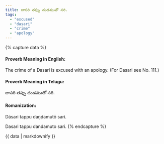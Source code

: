 ```yaml
---
title: దాసరి తప్పు దండముతో సరి.
tags:
  - "excused"
  - "dasari"
  - "crime"
  - "apology"
---
```


{% capture data %}
#### Proverb Meaning in English:
The crime of a Dasari is excused with an apology.
(For Dasari see No. 111.)

#### Proverb Meaning in Telugu:
దాసరి తప్పు దండముతో సరి.

#### Romanization:
Dāsari tappu daṇḍamutō sari.

Dasari tappu dandamuto sari.
{% endcapture %}

{{ data | markdownify }}

